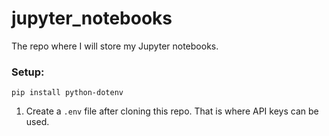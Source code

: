 # jupyter_notebooks
The repo where I will store my Jupyter notebooks.

### Setup:
`pip install python-dotenv`
1. Create a `.env` file after cloning this repo. That is where API keys can be used.
